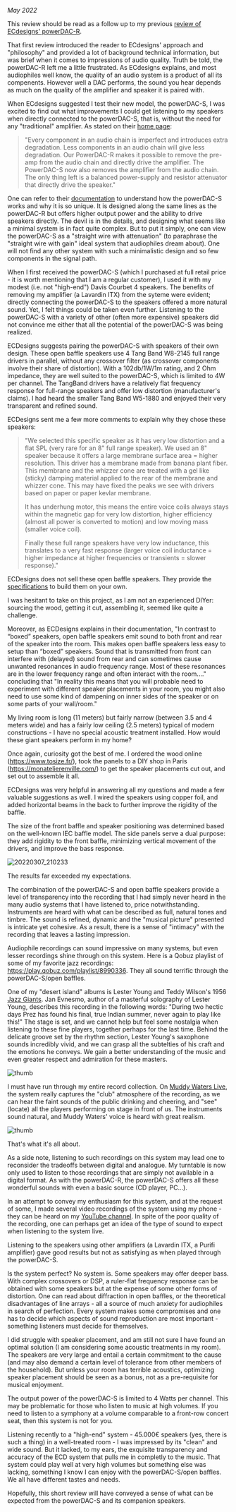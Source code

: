 *May 2022*

This review should be read as a follow up to my previous [review of ECdesigns' powerDAC-R](/PDR-Preview.md).

That first review introduced the reader to ECdesigns' approach and "philosophy" and provided a lot of background technical information, but was brief when it comes to impressions of audio quality. Truth be told, the powerDAC-R left me a little frustrated. As ECdesigns explains, and most audiophiles well know, the quality of an audio system is a product of all its compenents. However well a DAC performs, the sound you hear depends as much on the quality of the amplifier and speaker it is paired with.

When ECdesigns suggested I test their new model, the powerDAC-S, I was excited to find out what improvements I could get listening to my speakers when directly connected to the powerDAC-S, that is, without the need for any "traditional" amplifier. As stated on their [home page](https://www.ecdesigns.nl/):

>"Every component in an audio chain is imperfect and introduces extra degradation. Less components in an audio chain will give less degradation. Our PowerDAC-R makes it possible to remove the pre-amp from the audio chain and directly drive the amplifier. The PowerDAC-S now also removes the amplifier from the audio chain. The only thing left is a balanced power-supply and resistor attenuator that directly drive the speaker."

One can refer to their [documentation](https://www.ecdesigns.nl/00dc/powerdac-s.pdf) to understand how the powerDAC-S works and why it is so unique. It is designed along the same lines as the powerDAC-R but offers higher output power and the ability to drive speakers directly. The devil is in the details, and designing what seems like a minimal system is in fact quite complex. But to put it simply, one can view the powerDAC-S as a "straight wire with attenuation" (to paraphrase the "straight wire with gain" ideal system that audiophiles dream about). One will not find any other system with such a minimalistic design and so few components in the signal path.

When I first received the powerDAC-S (which I purchased at full retail price - it is worth mentioning that I am a regular customer), I used it with my modest (i.e. not "high-end") Davis Courbet 4 speakers. The benefits of removing my amplifier (a Lavardin ITX) from the syteme were evident; directly connecting the powerDAC-S to the speakers offered a more natural sound. Yet, I felt things could be taken even further. Listening to the powerDAC-S with a variety of other (often more expensive) speakers did not convince me either that all the potential of the powerDAC-S was being realized.

ECDesigns suggests pairing the powerDAC-S with speakers of their own design. These open baffle speakers use 4 Tang Band W8-2145 full range drivers in parallel, without any crossover filter (as crossover components involve their share of distortion). With a 102db/1W/1m rating, and 2 Ohm impedance, they are well suited to the powerDAC-S, which is limited to 4W per channel. The TangBand drivers have a relatively flat frequency response for full-range speakers and offer low distortion (manufacturer's claims). I had heard the smaller Tang Band W5-1880 and enjoyed their very transparent and refined sound.

ECDesigns sent me a few more comments to explain why they chose these speakers:

>"We selected this specific speaker as it has very low distortion and a flat SPL (very rare for an 8" full range speaker). We used an 8" speaker because it offers a large membrane surface area = higher resolution. This driver has a membrane made from banana plant fiber. This membrane and the whizzer cone are treated with a gel like (sticky) damping material applied to the rear of the membrane and whizzer cone.  This may have fixed the peaks we see with drivers based on paper or paper kevlar membrane.    
>
>It has underhung motor, this means the entire voice coils always stays within the magnetic gap for very low distortion, higher efficiency (almost all power is converted to motion) and low moving mass (smaller voice coil).    
>
>Finally these full range speakers have very low inductance, this translates to a very fast response (larger voice coil inductance = higher impedance at higher frequencies or transients = slower response)."

ECDesigns does not sell these open baffle speakers. They provide the [specifications](https://www.ecdesigns.nl/00dc/ob-speakers.pdf) to build them on your own.

I was hesitant to take on this project, as I am not an experienced DIYer: sourcing the wood, getting it cut, assembling it, seemed like quite a challenge.

Moreover, as ECDesigns explains in their documentation, "In contrast to “boxed” speakers, open baffle speakers emit sound to both front and rear of the speaker into the room. This makes open baffle speakers less easy to setup than “boxed” speakers. Sound that is transmitted from front can interfere with (delayed) sound from rear and can sometimes cause unwanted resonances in audio frequency range. Most of these resonances are in the lower frequency range and often interact with the room...." concluding that "In reality this means that you will probable need to experiment with different speaker placements in your room, you might also need to use some kind of dampening on inner sides of the speaker or on some parts of your wall/room."

My living room is long (11 meters) but fairly narrow (between 3.5 and 4 meters wide) and has a fairly low ceiling (2.5 meters) typical of modern constructions - I have no special acoustic treatment installed. How would these giant speakers perform in my home?

Once again, curiosity got the best of me. I ordered the wood online (https://www.tosize.fr/), took the panels to a DIY shop in Paris (https://monatelierenville.com/) to get the speaker placements cut out, and set out to assemble it all.

ECDesigns was very helpful in answering all my questions and made a few valuable suggestions as well. I wired the speakers using copper foil, and added horizontal beams in the back to further improve the rigidity of the baffle. 

The size of the front baffle and speaker positioning was determined based on the well-known IEC baffle model. The side panels serve a dual purpose: they add rigidity to the front baffle, minimizing vertical movement of the drivers, and improve the bass response.


![20220307_210233](https://user-images.githubusercontent.com/33669641/170864492-2885280e-602c-49e6-851e-5e3aa1135957.jpg)

The results far exceeded my expectations.

The combination of the powerDAC-S and open baffle speakers provide a level of transparency into the recording that I had simply never heard in the many audio systems that I have listened to, price notwithstanding. Instruments are heard with what can be described as full, natural tones and timbre. The sound is refined, dynamic and the "musical picture" presented is intricate yet cohesive. As a result, there is a sense of "intimacy" with the recording that leaves a lasting impression. 

Audiophile recordings can sound impressive on many systems, but even lesser recordings shine through on this system. Here is a Qobuz playlist of some of my favorite jazz recordings: https://play.qobuz.com/playlist/8990336. They all sound terrific through the powerDAC-S/open baffles. 

One of my "desert island" albums is Lester Young and Teddy Wilson's 1956 [Jazz Giants](https://en.wikipedia.org/wiki/The_Jazz_Giants_%2756). Jan Evnesmo, author of a masterful solography of Lester Young, describes this recording in the following words: "During two hectic days Prez has found his final, true Indian summer, never again to play like this!" The stage is set, and we cannot help but feel some nostalgia when listening to these fine players, together perhaps for the last time. Behind the delicate groove set by the rhythm section, Lester Young's saxophone sounds incredibly vivid, and we can grasp all the subtelties of his craft and the emotions he conveys. We gain a better understanding of the music and even greater respect and admiration for these masters. 

![thumb](https://user-images.githubusercontent.com/33669641/170864456-c38d25b9-45e6-4efb-8910-9b561190511b.jpg)

I must have run through my entire record collection. On [Muddy Waters Live](https://en.wikipedia.org/wiki/Muddy_%22Mississippi%22_Waters_%E2%80%93_Live), the system really captures the "club" atmosphere of the recording, as we can hear the faint sounds of the public drinking and cheering, and "see" (locate) all the players performing on stage in front of us. The instruments sound natural, and Muddy Waters' voice is heard with great realism.

![thumb](https://user-images.githubusercontent.com/33669641/170866731-f278693b-6319-467d-83cd-bd7ae11e238d.jpg)

That's what it's all about.

As a side note, listening to such recordings on this system may lead one to reconsider the tradeoffs between digital and analogue. My turntable is now only used to listen to those recordings that are simply not available in a digital format. As with the powerDAC-R, the powerDAC-S offers all these wonderful sounds with even a basic source (CD player, PC...).

In an attempt to convey my enthusiasm for this system, and at the request of some, I made several video recordings of the system using my phone - they can be heard on my [YouTube channel](https://www.youtube.com/channel/UCPVDgLqppDuwi3k9EGuw42g). In spite of the poor quality of the recording, one can perhaps get an idea of the type of sound to expect when listening to the system live.

Listening to the speakers using other amplifiers (a Lavardin ITX, a Purifi amplifier) gave good results but not as satisfying as when played through the powerDAC-S.

Is the system perfect? No system is. Some speakers may offer deeper bass. With complex crossovers or DSP, a ruler-flat frequency response can be obtained with some speakers but at the expense of some other forms of distortion. One can read about diffraction in open baffles, or the theoretical disadvantages of line arrays - all a source of much anxiety for audiophiles in search of perfection. Every system makes some compromises and one has to decide which aspects of sound reproduction are most important - something listeners must decide for themselves.

I did struggle with speaker placement, and am still not sure I have found an optimal solution (I am considering some acoustic treatments in my room). The speakers are very large and entail a certain commitment to the cause (and may also demand a certain level of tolerance from other members of the household). But unless your room has terrible acoustics, optimizing speaker placement should be seen as a bonus, not as a pre-requisite for musical enjoyment.  

The output power of the powerDAC-S is limited to 4 Watts per channel. This may be problematic for those who listen to music at high volumes. If you need to listen to a symphony at a volume comparable to a front-row concert seat, then this system is not for you.

Listening recently to a "high-end" system - 45.000€ speakers (yes, there is such a thing) in a well-treated room - I was impressed by its "clean" and wide sound. But it lacked, to my ears, the exquisite transparency and accuracy of the ECD system that pulls me in completly to the music. That system could play well at very high volumes but something else was lacking, something I know I can enjoy with the powerDAC-S/open baffles. We all have different tastes and needs. 

Hopefully, this short review will have conveyed a sense of what can be expected from the powerDAC-S and its companion speakers. 
